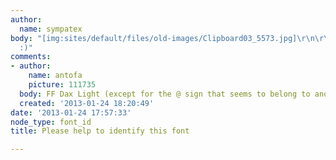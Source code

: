 ```yaml
---
author:
  name: sympatex
body: "[img:sites/default/files/old-images/Clipboard03_5573.jpg]\r\n\r\nThank You!
  :)"
comments:
- author:
    name: antofa
    picture: 111735
  body: FF Dax Light (except for the @ sign that seems to belong to another typeface).
  created: '2013-01-24 18:20:49'
date: '2013-01-24 17:57:33'
node_type: font_id
title: Please help to identify this font

---
```

